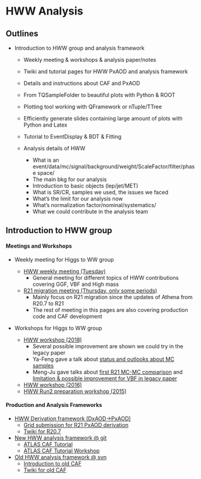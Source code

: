 HWW Analysis
=============

Outlines
-------------

* Introduction to HWW group and analysis framework
  * Weekly meeting & workshops & analysis paper/notes
  * Twiki and tutorial pages for HWW PxAOD and analysis framework 
  * Details and instructions about CAF and PxAOD
  * From TQSampleFolder to beautiful plots with Python & ROOT
  * Plotting tool working with QFramework or nTuple/TTree
  * Efficiently generate slides containing large amount of plots with Python and Latex
  * Tutorial to EventDisplay & BDT & Fitting
  * Analysis details of HWW 
  
    * What is an event/data/mc/signal/background/weight/ScaleFactor/filter/phase space/
    * The main bkg for our analysis
    * Introduction to basic objects (lep/jet/MET)
    * What is SR/CR, samples we used, the issues we faced
    * What’s the limit for our analysis now
    * What’s normalization factor/nominal/systematics/
    * What we could contribute in the analysis team
    
    
Introduction to HWW group
--------------------------

#### Meetings and Workshops

* Weekly meeting for Higgs to WW group
  * [HWW weekly meeting (Tuesday)](https://indico.cern.ch/category/6420/)
     * General meeting for different topics of HWW contributions covering GGF, VBF and High mass
  * [R21 migration meeting (Thursday, only some periods)](https://indico.cern.ch/category/8790/)
     * Mainly focus on R21 migration since the updates of Athena from R20.7 to R21
     * The rest of meeting in this pages are also covering production code and CAF development
  
* Workshops for Higgs to WW group
  * [HWW workshop (2018)](https://indico.cern.ch/event/714538/page/13514-transportation)
     * Several possible improvement are shown we could try in the legacy paper
     * Ya-Feng gave a talk about [status and outlooks about MC samples](https://indico.cern.ch/event/714538/contributions/3025305/attachments/1659488/2658058/MC_gen_stat_HWWworkshop_v6.pdf)
     * Meng-Ju gave talks about [first R21 MC-MC comparison](https://indico.cern.ch/event/714538/contributions/3024351/attachments/1659750/2658547/HWW_workshop_R21_MC_20180531.pdf) and [limitation & possible improvement for VBF in legacy paper](https://indico.cern.ch/event/714538/contributions/3020450/attachments/1660371/2659743/VBF_HWWworkshop_20180601.pdf)
  * [HWW workshop (2016)](https://indico.cern.ch/event/587413/timetable/?view=standard)
  * [HWW Run2 preparation workshop (2015)](https://indico.cern.ch/event/383521/timetable/?view=standard)
  
#### Production and Analysis Frameworks

* [HWW Derivation framework (DxAOD->PxAOD)](https://gitlab.cern.ch/atlas-physics/higgs/hww/HWWPhysicsxAODMaker)
   * [Grid submission for R21 PxAOD derivation](https://gitlab.cern.ch/atlas-physics/higgs/hww/HWWPhysicsxAODMaker/snippets/522)
   * [Twiki for R20.7](https://twiki.cern.ch/twiki/bin/viewauth/AtlasProtected/HWWxAODCode)
* [New HWW analysis framework @ git](https://gitlab.cern.ch/atlas-physics/higgs/hww/HWWAnalysisCode)
   * [ATLAS CAF Tutorial](https://atlas-caf-tutorial.web.cern.ch/)
   * [ATLAS CAF Tutorial Workshop](https://indico.cern.ch/event/719951/timetable/?view=standard)
* [Old HWW analysis framework @ svn](https://svnweb.cern.ch/trac/atlasoff/browser/PhysicsAnalysis/HiggsPhys/HSG3/HSG3AnalysisCode/HWWlvlv2015/trunk/share?order=name)
   * [Introduction to old CAF](http://atlas-caf.web.cern.ch/)
   * [Twiki for old CAF](https://twiki.cern.ch/twiki/bin/view/AtlasProtected/HWWAnalysisCode)
 
